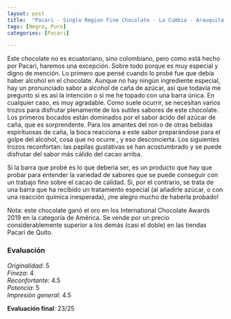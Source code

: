 ```yaml
---
layout: post
title:  "Pacari - Single Region Fine Chocolate - La Cumbia - Arauquita - 70% Cacao"
tags: [Negro, Puro] 
categories: [Pacari]

---
```


Este chocolate no es ecuatoriano, sino colombiano, pero como está hecho por Pacari, haremos una excepción.
Sobre todo porque es muy especial y digno de mención. Lo primero que pensé cuando lo probé fue que debía haber alcohol en el chocolate. Aunque no hay ningún ingrediente especial, hay un pronunciado sabor a alcohol de caña de azúcar, así que todavía me pregunto si es así la intención o si me he topado con una barra única.  En cualquier caso, es muy agradable.
Como suele ocurrir, se necesitan varios trozos para disfrutar plenamente de los sutiles sabores de este chocolate. Los primeros bocados están dominados por el sabor ácido del azúcar de caña, que es sorprendente. Para los amantes del ron o de otras bebidas espirituosas de caña, la boca reacciona a este sabor preparándose para el golpe del alcohol, cosa que no ocurre , y eso desconcierta. Los siguientes trozos reconfortan: las papilas gustativas se han acostumbrado y se puede disfrutar del sabor más cálido del cacao arriba.

Si la barra que probé es lo que debería ser, es un producto que hay que probar para entender la variedad de sabores que se puede conseguir con un trabajo fino sobre el cacao de calidad. Si, por el contrario, se trata de una barra que ha recibido un tratamiento especial (al añadirle azúcar, o con una reacción química inesperada), ¡me alegro mucho de haberla probado!

Nota: este chocolate ganó el oro en los International Chocolate Awards 2019 en la categoría de América. Se vende por un precio considerablemente superior a los demás (casi el doble) en las tiendas Pacari de Quito.


### Evaluación

_Originalidad_: 5  
_Fineza_: 4  
_Reconfortante_: 4.5  
_Potencia_: 5  
_Impresión general_: 4.5

**Evaluación final**: 23/25
